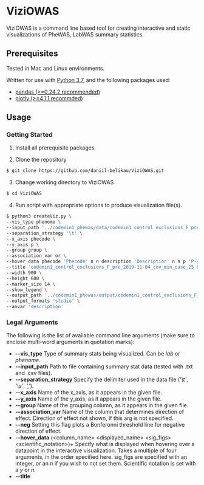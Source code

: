 # ViziOWAS
ViziOWAS is a command line based tool for creating interactive and static visualizations of PheWAS, LabWAS summary statistics.

## Prerequisites
Tested in Mac and Linux environments.

Written for use with [Python 3.7](https://www.python.org/), and the following packages used:
* [pandas (>=0.24.2 recommended)](http://pandas.pydata.org/)
* [plotly (>=4.1.1 recommded)](https://plot.ly/python/)

## Usage

### Getting Started

1) Install all prerequisite packages.

2) Clone the repository
```bash
$ git clone https://github.com/daniil-belikau/ViziOWAS.git
```

3) Change working directory to ViziOWAS
```bash
$ cd ViziOWAS
```

4) Run script with appropriate options to produce visualization file(s).
```bash
$ python3 createViz.py \
--vis_type phenome \
--input_path '../codemin1_phewas/data/codemin1_control_exclusions_F_pre_2019-11-04_cov_min_case_25.txt' \
--separation_strategy '\t' \
--x_axis phecode \
--y_axis p \
--group group \
--association_var or \
--hover_data phecode 'Phecode' n n description 'Description' n n p 'P-value' 3 y lci "Lower Confidence Interval" 3 n uci "Upper Confidence Interval" 3 n or "Odds Ratio" 3 n \
--title 'codemin1_control_exclusions_F_pre_2019-11-04_cov_min_case_25 PheWAS' \
--width 900 \
--height 600 \
--marker_size 14 \
--show_legend \
--output_path '../codemin1_phewas/output/codemin1_control_exclusions_F_pre_2019-11-04_cov_min_case_25' \
--output_formats 'studio' \
--anvar 'description'
```

### Legal Arguments

The following is the list of available command line arguments (make sure to enclose multi-word arguments in quotation marks):
* **--vis_type** <type> Type of summary stats being visualized. Can be *lab* or *phenome*.
* **--input_path** <path> Path to file containing summary stat data (tested with .txt and .csv files).
* **--separation_strategy** <strat> Specify the delimiter used in the data file (*'\t'*, *'\s'*, *','*).
* **--x_axis** <name> Name of the x_axis, as it appears in the given file.
* **--y_axis** <name> Name of the y_axis, as it appears in the given file.
* **--group** <name> Name of the grouping column, as it appears in the given file.
* **--association_var** <name> Name of the column that determines direction of effect. Direction of effect not shown, if this arg is not specified.
* **--neg** Setting this flag plots a Bonferonni threshold line for negative direction of effect.
* **--hover_data** (<column_name> <displayed_name> <sig_figs> <scientific_notation>)+ Specify what is displayed when hovering over a datapoint in the interactive visualization. Takes a multiple of four arguments, in the order specified here. sig_figs are specified with an integer, or an *n* if you wish to not set them. Scientific notation is set with a *y* or *n*.
* **--title** <title> Title of the plot.
* **--width** <width> Width of the figure.
* **--height** <height> Height of the figure.
* **--marker_size** <size> Size of data point markers (1 - 30).
* **--crowded_origin** If the flag is set, the black border around data points is replaced with a grey one.
* **--show_legend** If the flag is set, the legend for the plot is added on the right side of the figure.
* **--output_path** <path> The path to the directory including the file name (without format extension), where the output file should be wrtitten.
* **--output_format** (<format>)+ All formats in which the figure should be saved. Allowed values are: *studio*, *html*, *png*, *jpg*, *svg*, *pdf*, *json*.
* **--ancol** <name> If the input file contains a column that determines whether a data point is significant, specify this argument. If not specified, Bonferonni significance test will be performed on the dataset.
* **--anvar** <name> Name of column used to annotate significant points.
* **--anlim** <limit> The maximum number of annotations per figure. If not specified, unlimited annotationspermitted.

